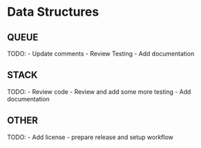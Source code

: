 # Data Structures

## QUEUE

TODO:
    - Update comments
    - Review Testing
    - Add documentation

## STACK

TODO:
    - Review code
    - Review and add some more testing
    - Add documentation

## OTHER

TODO:
    - Add license
    - prepare release and setup workflow
